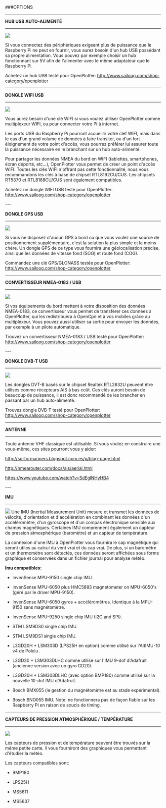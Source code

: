 ###OPTIONS 



---


**HUB USB AUTO-ALIMENTÉ**


---

![](../en/hub.png)

Si vous connectez des périphériques exigeant plus de puissance que le Raspberry Pi ne peut en fournir, vous aurez besoin d'un hub USB possédant sa propre alimentation.
Vous pouvez par exemple choisir un hub fonctionnant sur 5V afin de l'alimenter avec le même adaptateur que le Raspberry Pi.

Achetez un hub USB testé pour OpenPlotter:
http://www.sailoog.com/shop-category/openplotter



---


**DONGLE WIFI USB**


---


![](../en/wifi.png)

Vous aurez besoin d'une clé WIFI si vous voulez utiliser OpenPlotter comme multiplexeur WIFI, ou pour connecter votre Pi à internet.

Les ports USB du Raspberry Pi pourront accueillir votre clef WIFI, mais dans le cas d'un grand volume de données à faire transiter, ou d'un fort éloignement de votre point d'accès, vous pourrez préférer lui assurer toute la puissance nécessaire en le branchant sur un hub auto-alimenté.

Pour partager les données NMEA du bord en WIFI (tablettes, smartphones, écran déporté, etc...), OpenPlotter vous permet de créer un point d'accès WIFI. Toutes les clés WIFI n'offrant pas cette fonctionnalité, nous vous recommandons les clés à base de chipset RTL8192CU/CUS. Les chipsets RT5370 et RTL8188CU/CUS sont également compatibles.

Achetez un dongle WIFI USB testé pour OpenPlotter:
http://www.sailoog.com/shop-category/openplotter


<div style="page-break-after: always;"></div>
---


**DONGLE GPS USB**

---




![](../en/gps.png)


Si vous ne disposez d'aucun GPS à bord ou que vous voulez une source de positionnement supplémentaire, c'est la solution la plus simple et la moins chère. Un dongle GPS de ce type vous fournira une géolocalisation précise, ainsi que les données de vitesse fond (SOG) et route fond (COG).


Commandez une clé GPS/GLONASS testée pour OpenPlotter:
http://www.sailoog.com/shop-category/openplotter



---


**CONVERTISSEUR NMEA-0183 / USB**


---



![](../en/rs422.png)

Si vos équipements du bord mettent à votre disposition des données NMEA-0183, ce convertisseur vous permet de transférer ces données à OpenPlotter, qui les redistribuera à OpenCpn et à vos mobiles grâce au multiplexeur. Vous pouvez aussi utiliser sa sortie pour envoyer les données, par exemple à un pilote automatique.

Trouvez un convertisseur NMEA-0183 / USB testé pour OpenPlotter:
http://www.sailoog.com/shop-category/openplotter


<div style="page-break-after: always;"></div>
---

**DONGLE DVB-T USB**


---
![](../en/sdr.png)

Les dongles DVT-B basés sur le chipset Realtek RTL2832U peuvent être utilisés comme récepteurs AIS à bas coût. Ces clés auront besoin de beaucoup de puissance, il est donc recommandé de les brancher en passant par un hub auto-alimenté.

Trouvez dongle DVB-T testé pour OpenPlotter:
http://www.sailoog.com/shop-category/openplotter

---


**ANTENNE**


---


Toute antenne VHF classique est utilisable. Si vous voulez en construire une vous-même, ces sites pourront vous y aider:

http://sdrformariners.blogspot.com.es/p/blog-page.html

http://nmearouter.com/docs/ais/aerial.html

https://www.youtube.com/watch?v=SdEglNHyHB4


<div style="page-break-after: always;"></div>
---


**IMU**


---
![](imu.png)
Une IMU (Inertial Measurement Unit) mesure et transmet les données de vélocité, d'orientation et d'accélération en combinant les données d'un accéléromètre, d'un gyroscope et d'un compas électronique sensible aux champs magnétiques. Certaines IMU comprennent également un capteur de pression atmosphérique (baromètre) et un capteur de température.

La connexion d'une IMU à OpenPlotter vous fournira le cap magnétique qui seront utiles au calcul du vent vrai et du cap vrai. De plus, si un baromètre et un thermomètre sont détectés, ces données seront affichées sous forme graphique et conservées dans un fichier journal pour analyse météo.

**Imu compatibles:**


* InvenSense MPU-9150 single chip IMU.

* InvenSense MPU-6050 plus HMC5883 magnetometer on MPU-6050's (géré par le driver MPU-9150).

* InvenSense MPU-6050 gyros + accéléromètres. Identique à la MPU-9150 sans magnétomètre.
    
* InvenSense MPU-9250 single chip IMU (I2C and SPI).
    
* STM LSM9DS0 single chip IMU.
    
* STM LSM9DS1 single chip IMU.
    
* L3GD20H + LSM303D (LPS25H en option) comme utilisé sur l'AltIMU-10 v4 de Pololu .
    
* L3GD20 + LSM303DLHC comme utilisé sur l'IMU 9-dof d'Adafruit (ancienne version avec un gyro GD20).

* L3GD20H + LSM303DLHC (avec option BMP180) comme utilisé sur la nouvelle 10-dof IMU d'Adafruit.

* Bosch BMX055 (le gestion du magnétomètre est au stade expérimental).

* Bosch BNO055 IMU. Note: ne fonctionnera pas de façon fiable sur les Raspberry Pi en raison de soucis de timing.


---


**CAPTEURS DE PRESSION ATMOSPHÉRIQUE / TEMPÉRATURE**

---
![](bmp180.png)

Les capteurs de pression et de température peuvent être trouvés sur la même petite carte. Il vous fourniront des graphiques vous permettant d'étudier la météo.

Les capteurs compatibles sont:


* BMP180

* LPS25H

* MS5611

* MS5637

